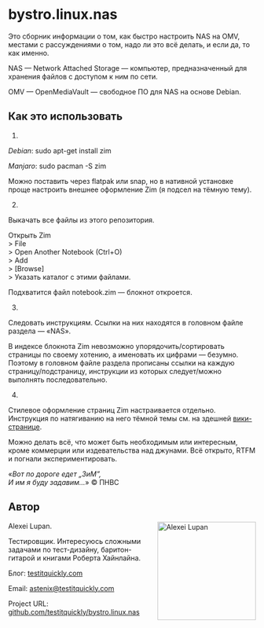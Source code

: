 # bystro.linux.nas

Это сборник информации о том, как быстро настроить NAS на OMV, местами с рассуждениями о том, надо ли это всё делать, и если да, то как именно.

NAS — Network Attached Storage — компьютер, предназначенный для хранения файлов с доступом к ним по сети.

OMV — OpenMediaVault — свободное ПО для NAS на основе Debian.

## Как это использовать

1)

*Debian*: sudo apt-get install zim

*Manjaro*: sudo pacman -S zim

Можно поставить через flatpak или snap, но в нативной установке проще настроить внешнее оформление Zim (я подсел на тёмную тему).

2)

Выкачать все файлы из этого репозитория.

Открыть Zim <br>> File <br>> Open Another Notebook (Ctrl+O) <br>> Add <br>> [Browse] <br>> Указать каталог с этими файлами.

Подхватится файл notebook.zim — блокнот откроется.

3)

Следовать инструкциям. Ссылки на них находятся в головном файле раздела — «NAS».

В индексе блокнота Zim невозможно упорядочить/сортировать страницы по своему хотению, а именовать их цифрами — безумно. Поэтому в головном файле раздела прописаны ссылки на каждую страницу/подстраницу, инструкции из которых следует/можно выполнять последовательно.

4)

Стилевое оформление страниц Zim настраивается отдельно. Инструкция по натягиванию на него тёмной темы  см. на здешней [вики-странице](https://github.com/testitquickly/bystro.linux/wiki/%D0%9D%D0%B0%D1%81%D1%82%D1%80%D0%BE%D0%B9%D0%BA%D0%B0-%D1%82%D1%91%D0%BC%D0%BD%D0%BE%D0%B9-%D1%82%D0%B5%D0%BC%D1%8B-Zim).

Можно делать всё, что может быть необходимым или интересным, кроме коммерции или издевательства над джунами. Всё открыто, RTFM и погнали экспериментировать.

«_Вот по дороге едет „ЗиМ”,<br />
И им я буду задавим…_» © ПНВС

## Автор

Alexei Lupan.
<img src="https://raw.githubusercontent.com/testitquickly/Software-Testing-Glossary/master/images/alexei_lupan.jpg" alt="Alexei Lupan" height="200" align="right" />

Тестировщик. Интересуюсь сложными задачами по тест-дизайну, баритон-гитарой и книгами Роберта Хайнлайна.

Блог: [testitquickly.com](https://testitquickly.com/)

Email: astenix@testitquickly.com

Project URL: [github.com/testitquickly/bystro.linux.nas](https://github.com/testitquickly/bystro.linux.nas)
